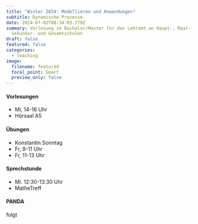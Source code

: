 ```yaml
---
title: "Winter 2024: Modellieren und Anwendungen"
subtitle: Dynamische Prozesse
date: 2024-07-02T08:34:03.779Z
summary: Vorlesung im Ba­che­lor/Mas­ter für das Lehr­amt an Haupt-, Re­al-,
  Se­kun­dar- und Ge­samt­s­chu­len
draft: false
featured: false
categories:
  - teaching
image:
  filename: featured
  focal_point: Smart
  preview_only: false
---
```

#### Vorlesungen

* Mi, 14-16 Uhr
* Hörsaal A5

#### Übungen

* Konstantin Sonntag
* Fr, 9-11 Uhr
* Fr, 11-13 Uhr

#### Sprechstunde

* Mi. 12:30-13:30 Uhr
* MatheTreff

#### PANDA

folgt